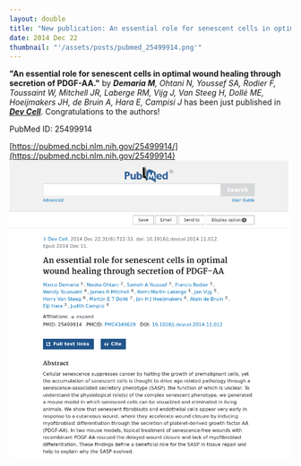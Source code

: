 ```yaml
---
layout: double
title: "New publication: An essential role for senescent cells in optimal wound healing through secretion of PDGF-AA"
date: 2014 Dec 22
thumbnail: "'/assets/posts/pubmed_25499914.png'"
---
```

<strong>"An essential role for senescent cells in optimal wound healing through secretion of PDGF-AA."</strong> by <em><strong>Demaria M</strong>, Ohtani N, Youssef SA, Rodier F, Toussaint W, Mitchell JR, Laberge RM, Vijg J, Van Steeg H, Dollé ME, Hoeijmakers JH, de Bruin A, Hara E, Campisi J</em>  has been just published in <em><strong><ins>Dev Cell</ins></strong></em>.
Congratulations to the authors!
    
PubMed ID: 25499914
    
[https://pubmed.ncbi.nlm.nih.gov/25499914/](https://pubmed.ncbi.nlm.nih.gov/25499914)
![](/assets/posts/pubmed_25499914.png)
